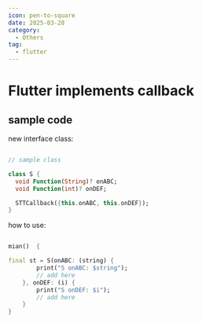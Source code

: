 ```yaml
---
icon: pen-to-square
date: 2025-03-28
category:
  - Others
tag:
  - flutter
---
```


# Flutter implements callback

## sample code

new interface class:

```dart

// sample class

class S {
  void Function(String)? onABC;
  void Function(int)? onDEF;

  STTCallback({this.onABC, this.onDEF});
}
```

how to use:

```dart

mian()  {

final st = S(onABC: (string) {
        print("S onABC: $string");
        // add here
    }, onDEF: (i) {
        print("S onDEF: $i");
        // add here
    }
}

```
